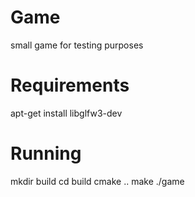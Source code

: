 # Game
small game for testing purposes

# Requirements
apt-get install libglfw3-dev

# Running

mkdir build
cd build
cmake ..
make
./game
